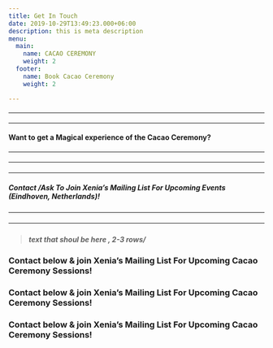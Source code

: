 ```yaml
---
title: Get In Touch
date: 2019-10-29T13:49:23.000+06:00
description: this is meta description
menu:
  main:
    name: CACAO CEREMONY
    weight: 2
  footer:
    name: Book Cacao Ceremony
    weight: 2

---
```

#### <hr>

<hr>

#### Want to get a Magical experience of the Cacao Ceremony?

#### <hr>

#### <hr>

#### <hr>

##### Contact /Ask To Join Xenia’s Mailing List For Upcoming Events (Eindhoven, Netherlands)!

#### <hr>

#### <hr>

##### 

> ##### text that shoul be here , 2-3 rows/

### Contact below & join Xenia’s Mailing List For Upcoming Cacao Ceremony Sessions!

### Contact below & join Xenia’s Mailing List For Upcoming Cacao Ceremony Sessions!

### Contact below & join Xenia’s Mailing List For Upcoming Cacao Ceremony Sessions!